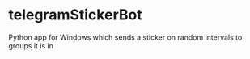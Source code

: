 # telegramStickerBot
Python app for Windows which sends a sticker on random intervals to groups it is in
